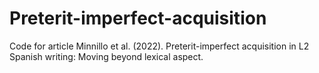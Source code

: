 # Preterit-imperfect-acquisition
Code for article Minnillo et al. (2022). Preterit-imperfect acquisition in L2 Spanish writing: Moving beyond lexical aspect.
